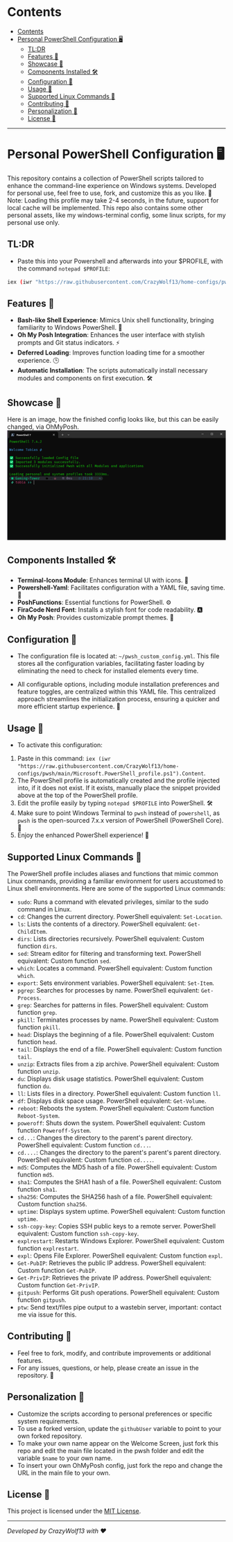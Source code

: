 # Contents
- [Contents](#contents)
- [Personal PowerShell Configuration 🖥️](#personal-powershell-configuration-️)
  - [TL:DR](#tldr)
  - [Features 🌟](#features-)
  - [Showcase 🌟](#showcase-)
  - [Components Installed 🛠️](#components-installed-️)
  - [Configuration 📁](#configuration-)
  - [Usage 🚀](#usage-)
  - [Supported Linux Commands 🐧](#supported-linux-commands-)
  - [Contributing 🤝](#contributing-)
  - [Personalization 🎨](#personalization-)
  - [License 📜](#license-)


----

# Personal PowerShell Configuration 🖥️

This repository contains a collection of PowerShell scripts tailored to enhance the command-line experience on Windows systems. 
Developed for personal use, feel free to use, fork, and customize this as you like. 🚀
Note: Loading this profile may take 2-4 seconds, in the future, support for local cache will be implemented.
This repo also contains some other personal assets, like my windows-terminal config, some linux scripts, for my personal use only.

## TL:DR
- Paste this into your Powershell and afterwards into your $PROFILE, with the command `notepad $PROFILE`:
```bash
iex (iwr "https://raw.githubusercontent.com/CrazyWolf13/home-configs/pwsh/main/Microsoft.PowerShell_profile.ps1").Content
```

## Features 🌟
- **Bash-like Shell Experience**: Mimics Unix shell functionality, bringing familiarity to Windows PowerShell. 🐧
- **Oh My Posh Integration**: Enhances the user interface with stylish prompts and Git status indicators. ⚡
- **Deferred Loading**: Improves function loading time for a smoother experience. 🕒
- **Automatic Installation**: The scripts automatically install necessary modules and components on first execution. 🛠️

## Showcase 🌟
Here is an image, how the finished config looks like, but this can be easily changed, via OhMyPosh.
![Showcase](./imgs/showcase.png)


## Components Installed 🛠️
- **Terminal-Icons Module**: Enhances terminal UI with icons. 🎨
- **Powershell-Yaml**: Facilitates configuration with a YAML file, saving time. 📝
- **PoshFunctions**: Essential functions for PowerShell. ⚙️
- **FiraCode Nerd Font**: Installs a stylish font for code readability. 🅰️
- **Oh My Posh**: Provides customizable prompt themes. 🎨

## Configuration 📁
- The configuration file is located at: `~/pwsh_custom_config.yml`. This file stores all the configuration variables, facilitating faster loading by eliminating the need to check for installed elements every time.

- All configurable options, including module installation preferences and feature toggles, are centralized within this YAML file. This centralized approach streamlines the initialization process, ensuring a quicker and more efficient startup experience. 🚀

## Usage 🚀
- To activate this configuration:
1. Paste in this command: `iex (iwr "https://raw.githubusercontent.com/CrazyWolf13/home-configs/pwsh/main/Microsoft.PowerShell_profile.ps1").Content`.
2. The PowerShell profile is automatically created and the profile injected into, if it does not exist. If it exists, manually place the snippet provided above at the top of the PowerShell profile.
3. Edit the profile easily by typing `notepad $PROFILE` into PowerShell. 🛠️
4. Make sure to point Windows Terminal to `pwsh` instead of `powershell`, as `pwsh` is the open-sourced 7.x.x version of PowerShell (PowerShell Core). 🔄
5. Enjoy the enhanced PowerShell experience! 🎉

## Supported Linux Commands 🐧
The PowerShell profile includes aliases and functions that mimic common Linux commands, providing a familiar environment for users accustomed to Linux shell environments. Here are some of the supported Linux commands:

- `sudo`: Runs a command with elevated privileges, similar to the sudo command in Linux.
- `cd`: Changes the current directory. PowerShell equivalent: `Set-Location`.
- `ls`: Lists the contents of a directory. PowerShell equivalent: `Get-ChildItem`.
- `dirs`: Lists directories recursively. PowerShell equivalent: Custom function `dirs`.
- `sed`: Stream editor for filtering and transforming text. PowerShell equivalent: Custom function `sed`.
- `which`: Locates a command. PowerShell equivalent: Custom function `which`.
- `export`: Sets environment variables. PowerShell equivalent: `Set-Item`.
- `pgrep`: Searches for processes by name. PowerShell equivalent: `Get-Process`.
- `grep`: Searches for patterns in files. PowerShell equivalent: Custom function `grep`.
- `pkill`: Terminates processes by name. PowerShell equivalent: Custom function `pkill`.
- `head`: Displays the beginning of a file. PowerShell equivalent: Custom function `head`.
- `tail`: Displays the end of a file. PowerShell equivalent: Custom function `tail`.
- `unzip`: Extracts files from a zip archive. PowerShell equivalent: Custom function `unzip`.
- `du`: Displays disk usage statistics. PowerShell equivalent: Custom function `du`.
- `ll`: Lists files in a directory. PowerShell equivalent: Custom function `ll`.
- `df`: Displays disk space usage. PowerShell equivalent: `Get-Volume`.
- `reboot`: Reboots the system. PowerShell equivalent: Custom function `Reboot-System`.
- `poweroff`: Shuts down the system. PowerShell equivalent: Custom function `Poweroff-System`.
- `cd...`: Changes the directory to the parent's parent directory. PowerShell equivalent: Custom function `cd...`.
- `cd....`: Changes the directory to the parent's parent's parent directory. PowerShell equivalent: Custom function `cd....`.
- `md5`: Computes the MD5 hash of a file. PowerShell equivalent: Custom function `md5`.
- `sha1`: Computes the SHA1 hash of a file. PowerShell equivalent: Custom function `sha1`.
- `sha256`: Computes the SHA256 hash of a file. PowerShell equivalent: Custom function `sha256`.
- `uptime`: Displays system uptime. PowerShell equivalent: Custom function `uptime`.
- `ssh-copy-key`: Copies SSH public keys to a remote server. PowerShell equivalent: Custom function `ssh-copy-key`.
- `explrestart`: Restarts Windows Explorer. PowerShell equivalent: Custom function `explrestart`.
- `expl`: Opens File Explorer. PowerShell equivalent: Custom function `expl`.
- `Get-PubIP`: Retrieves the public IP address. PowerShell equivalent: Custom function `Get-PubIP`.
- `Get-PrivIP`: Retrieves the private IP address. PowerShell equivalent: Custom function `Get-PrivIP`.
- `gitpush`: Performs Git push operations. PowerShell equivalent: Custom function `gitpush`.
- `ptw`: Send text/files pipe output to a wastebin server, important: contact me via issue for this.

## Contributing 🤝
- Feel free to fork, modify, and contribute improvements or additional features.
- For any issues, questions, or help, please create an issue in the repository. 💬

## Personalization 🎨
- Customize the scripts according to personal preferences or specific system requirements.
- To use a forked version, update the `githubUser` variable to point to your own forked repository.
- To make your own name appear on the Welcome Screen, just fork this repo and edit the main file located in the pwsh folder and edit the variable `$name` to your own name.
- To insert your own OhMyPosh config, just fork the repo and change the URL in the main file to your own.

## License 📜
This project is licensed under the [MIT License](LICENSE).


---

*Developed by CrazyWolf13 with ❤️*
